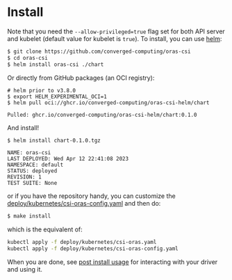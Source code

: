 # Install

Note that you need the `--allow-privileged=true` flag set for both API server and kubelet (default value for kubelet is `true`).
To install, you can use [helm](https://helm.sh): 

```bash
$ git clone https://github.com/converged-computing/oras-csi
$ cd oras-csi
$ helm install oras-csi ./chart
```

Or directly from GitHub packages (an OCI registry):

```
# helm prior to v3.8.0
$ export HELM_EXPERIMENTAL_OCI=1
$ helm pull oci://ghcr.io/converged-computing/oras-csi-helm/chart
```
```console
Pulled: ghcr.io/converged-computing/oras-csi-helm/chart:0.1.0
```

And install!

```bash
$ helm install chart-0.1.0.tgz 
```
```console
NAME: oras-csi
LAST DEPLOYED: Wed Apr 12 22:41:08 2023
NAMESPACE: default
STATUS: deployed
REVISION: 1
TEST SUITE: None
```

or if you have the repository handy, you can customize the [deploy/kubernetes/csi-oras-config.yaml](../deploy/kubernetes/csi-config.yaml)  and then do:

```bash
$ make install
```

which is the equivalent of:

```bash
kubectl apply -f deploy/kubernetes/csi-oras.yaml
kubectl apply -f deploy/kubernetes/csi-oras-config.yaml
```

When you are done, see [post install usage](usage.md) for interacting with your driver
and using it.
